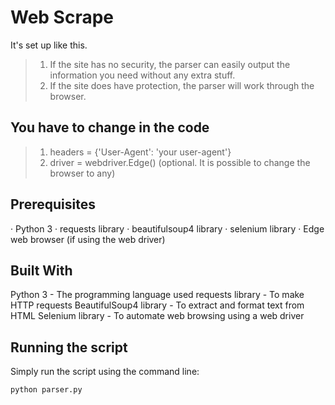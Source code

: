 # Web Scrape

It's set up like this. 
> 1. If the site has no security, the parser can easily output the information you need without any extra stuff.
> 2. If the site does have protection, the parser will work through the browser.

## You have to change in the code 
> 1. headers = {'User-Agent': 'your user-agent'}
> 2. driver = webdriver.Edge() (optional. It is possible to change the browser to any)


## Prerequisites
· Python 3
· requests library
· beautifulsoup4 library
· selenium library
· Edge web browser (if using the web driver)

## Built With
Python 3 - The programming language used
requests library - To make HTTP requests
BeautifulSoup4 library - To extract and format text from HTML
Selenium library - To automate web browsing using a web driver

## Running the script
Simply run the script using the command line:

```python parser.py```

